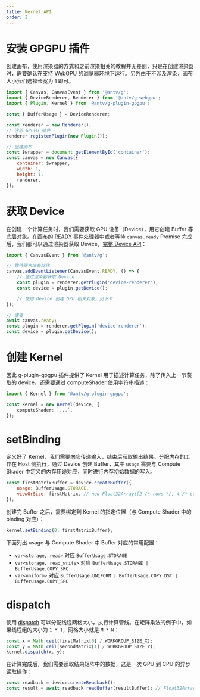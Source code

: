 ```yaml
---
title: Kernel API
order: 2
---
```


# 安装 GPGPU 插件

创建画布，使用渲染器的方式和之前渲染相关的教程并无差别，只是在创建渲染器时，需要确认在支持 WebGPU 的浏览器环境下运行。另外由于不涉及渲染，画布大小我们选择长宽为 1 即可。

```js
import { Canvas, CanvasEvent } from '@antv/g';
import { DeviceRenderer, Renderer } from '@antv/g-webgpu';
import { Plugin, Kernel } from '@antv/g-plugin-gpgpu';

const { BufferUsage } = DeviceRenderer;

const renderer = new Renderer();
// 注册 GPGPU 插件
renderer.registerPlugin(new Plugin());

// 创建画布
const $wrapper = document.getElementById('container');
const canvas = new Canvas({
    container: $wrapper,
    width: 1,
    height: 1,
    renderer,
});
```

# 获取 Device

在创建一个计算任务时，我们需要获取 GPU 设备（Device），用它创建 Buffer 等底层对象。在画布的 [READY](/zh/docs/api/canvas#画布特有事件) 事件处理器中或者等待 `canvas.ready` Promise 完成后，我们都可以通过渲染器获取 Device，[完整 Device API](/zh/docs/plugins/device-renderer#device)：

```js
import { CanvasEvent } from '@antv/g';

// 等待画布准备就绪
canvas.addEventListener(CanvasEvent.READY, () => {
    // 通过渲染器获取 Device
    const plugin = renderer.getPlugin('device-renderer');
    const device = plugin.getDevice();

    // 使用 Device 创建 GPU 相关对象，见下节
});

// 或者
await canvas.ready;
const plugin = renderer.getPlugin('device-renderer');
const device = plugin.getDevice();
```

# 创建 Kernel

因此 g-plugin-gpgpu 插件提供了 Kernel 用于描述计算任务，除了传入上一节获取的 device，还需要通过 computeShader 使用字符串描述：

```ts
import { Kernel } from '@antv/g-plugin-gpgpu';

const kernel = new Kernel(device, {
    computeShader: `...`,
});
```

# setBinding

定义好了 Kernel，我们需要向它传递输入，结束后获取输出结果。分配内存的工作在 Host 侧执行，通过 Device 创建 Buffer，其中 `usage` 需要与 Compute Shader 中定义的内存用途对应，同时进行内存初始数据的写入。

```js
const firstMatrixBuffer = device.createBuffer({
    usage: BufferUsage.STORAGE,
    viewOrSize: firstMatrix, // new Float32Array([2 /* rows */, 4 /* columns */, 1, 2, 3, 4, 5, 6, 7, 8])
});
```

创建完 Buffer 之后，需要绑定到 Kernel 的指定位置（与 Compute Shader 中的 binding 对应）：

```js
kernel.setBinding(0, firstMatrixBuffer);
```

下面列出 usage 与 Compute Shader 中 Buffer 对应的常用配置：

-   `var<storage, read>` 对应 `BufferUsage.STORAGE`
-   `var<storage, read_write>` 对应 `BufferUsage.STORAGE | BufferUsage.COPY_SRC`
-   `var<uniform>` 对应 `BufferUsage.UNIFORM | BufferUsage.COPY_DST | BufferUsage.COPY_SRC`

# dispatch

使用 [dispatch](https://www.w3.org/TR/WGSL/#dispatch-command) 可以分配线程网格大小，执行计算管线。在矩阵乘法的例子中，如果线程组的大小为 `1 * 1`，网格大小就是 `M * N`：

```js
const x = Math.ceil(firstMatrix[0] / WORKGROUP_SIZE_X);
const y = Math.ceil(secondMatrix[1] / WORKGROUP_SIZE_Y);
kernel.dispatch(x, y);
```

在计算完成后，我们需要读取结果矩阵中的数据，这是一次 GPU 到 CPU 的异步读取操作：

```js
const readback = device.createReadback();
const result = await readback.readBuffer(resultBuffer); // Float32Array([...])
```
